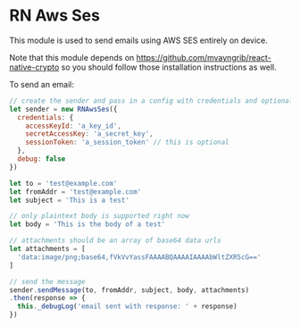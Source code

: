 # RN Aws Ses

This module is used to send emails using AWS SES entirely on device.

Note that this module depends on https://github.com/mvayngrib/react-native-crypto so you should follow those installation instructions as well.

To send an email:

```js
// create the sender and pass in a config with credentials and optional debug flag
let sender = new RNAwsSes({
  credentials: {
    accessKeyId: 'a_key_id',
    secretAccessKey: 'a_secret_key',
    sessionToken: 'a_session_token' // this is optional
  },
  debug: false
})

let to = 'test@example.com'
let fromAddr = 'test@example.com'
let subject = 'This is a test'

// only plaintext body is supported right now
let body = 'This is the body of a test'

// attachments should be an array of base64 data urls
let attachments = [
  'data:image/png;base64,fVkVvYassFAAAABQAAAAIAAAAbWltZXR5cG=='
]

// send the message
sender.sendMessage(to, fromAddr, subject, body, attachments)
.then(response => {
  this._debugLog('email sent with response: ' + response)
})
```
